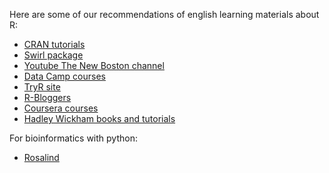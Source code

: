 Here are some of our recommendations of english learning materials about R:

* [CRAN tutorials](https://cran.r-project.org/)
* [Swirl package](http://swirlstats.com/students.html)
* [Youtube The New Boston channel](https://www.youtube.com/playlist?list=PL6gx4Cwl9DGCzVMGCPi1kwvABu7eWv08P)
* [Data Camp courses](https://www.youtube.com/playlist?list=PL6gx4Cwl9DGCzVMGCPi1kwvABu7eWv08P)
* [TryR site](http://tryr.codeschool.com/)
* [R-Bloggers](https://www.r-bloggers.com/)
* [Coursera courses](https://www.coursera.org/)
* [Hadley Wickham books and tutorials](http://hadley.nz/)


For bioinformatics with python:

* [Rosalind](http://rosalind.info/problems/locations/)

